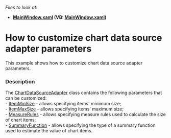 <!-- default file list -->
*Files to look at*:

* **[MainWindow.xaml](./CS/BubbleChartDataAdapter/MainWindow.xaml) (VB: [MainWindow.xaml](./VB/BubbleChartDataAdapter/MainWindow.xaml))**
<!-- default file list end -->
# How to customize chart data source adapter parameters


This example shows how to customize chart data source adapter parameters.


<h3>Description</h3>

The&nbsp;<a href="https://documentation.devexpress.com/#WPF/clsDevExpressXpfMapChartDataSourceAdaptertopic">ChartDataSourceAdapter</a> class contains the following parameters that can be&nbsp;customized:<br />-&nbsp;<a href="https://documentation.devexpress.com/#WPF/DevExpressXpfMapChartDataSourceAdapter_ItemMinSizetopic">ItemMinSize</a> - allows specifying items' minimum size;<br />-&nbsp;<a href="https://documentation.devexpress.com/#WPF/DevExpressXpfMapChartDataSourceAdapter_ItemMaxSizetopic">ItemMaxSize</a> - allows specifying items' maximum size;<br />-&nbsp;<a href="https://documentation.devexpress.com/#WPF/DevExpressXpfMapChartDataSourceAdapter_MeasureRulestopic">MeasureRules</a> - allows specifying measure rules used to calculate the size of chart items;<br />-&nbsp;<a href="https://documentation.devexpress.com/#WPF/DevExpressXpfMapChartDataSourceAdapter_SummaryFunctiontopic">SummaryFunction</a> - allows specifying the type of a&nbsp;summary function used to estimate the value of chart items.

<br/>


